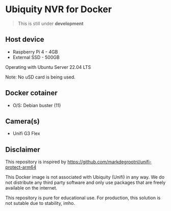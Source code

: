 # Ubiquity NVR for Docker 

> This is still under **development**


## Host device

- Raspberry Pi 4 - 4GB
- External SSD - 500GB

Operating with Ubuntu Server 22.04 LTS

Note: No uSD card is being used.


## Docker cotainer

- O/S: Debian buster (11)


## Camera(s)
- Unifi G3 Flex


## Disclaimer
This repository is inspired by https://github.com/markdegrootnl/unifi-protect-arm64

This Docker image is not associated with Ubiquity (Unifi) in any way. 
We do not distribute any third party software and only use packages that are freely available on the internet.

This repository is pure for educational use. 
For production, this solution is not sutable due to stability, imho.

